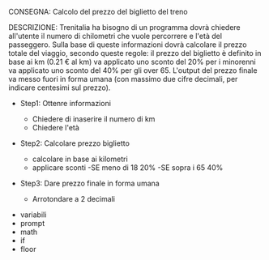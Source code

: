 CONSEGNA:
Calcolo del prezzo del biglietto del treno

DESCRIZIONE:
Trenitalia ha bisogno di un programma dovrà chiedere all'utente il numero di chilometri che vuole percorrere e l'età del passeggero.
Sulla base di queste informazioni dovrà calcolare il prezzo totale del viaggio, secondo queste regole:
il prezzo del biglietto è definito in base ai km (0.21 € al km)
va applicato uno sconto del 20% per i minorenni
va applicato uno sconto del 40% per gli over 65.
L'output del prezzo finale va messo fuori in forma umana (con massimo due cifre decimali, per indicare centesimi sul prezzo).

<!-- STEPS -->

- Step1: Ottenre informazioni
    - Chiedere di inaserire il numero di km  
    - Chiedere l'età

- Step2: Calcolare prezzo biglietto
    - calcolare in base ai kilometri
    - applicare sconti
        -SE meno di 18 20%
        -SE sopra i 65 40%

- Step3: Dare prezzo finale in forma umana

    - Arrotondare a 2 decimali


<!-- STRUMENTI -->

- variabili
- prompt
- math
- if
- floor
